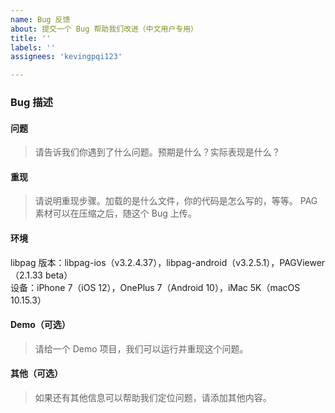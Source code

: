 ```yaml
---
name: Bug 反馈 
about: 提交一个 Bug 帮助我们改进（中文用户专用）
title: ''
labels: ''
assignees: 'kevingpqi123'

---
```


<!-- 感谢您使用 libpag！
	在你提交 Bug 之前，请确认以下事项：
	 * 已经读了文档，但是没有找到自己想要的信息。
		 * https://pag.io/
	 * 已经查过现有的 Bug 列表，但是没找到相似的。
		 * https://github.com/Tencent/libpag/issues?utf8=%E2%9C%93&q=is%3Aissue
	 * Github Issue 只用于记录 Bug，如果想咨询使用方式或提功能需求，请使用 Github Discussions 或加入我们 QQ 群讨论。
		 * Github Discussions: https://github.com/Tencent/libpag/discussions
		 * QQ 群：893379574
-->

### Bug 描述

#### 问题

> 请告诉我们你遇到了什么问题。预期是什么？实际表现是什么？

#### 重现

> 请说明重现步骤。加载的是什么文件，你的代码是怎么写的，等等。
> PAG 素材可以在压缩之后，随这个 Bug 上传。

#### 环境

libpag 版本：libpag-ios（v3.2.4.37），libpag-android（v3.2.5.1），PAGViewer（2.1.33 beta）  
设备：iPhone 7（iOS 12），OnePlus 7（Android 10），iMac 5K（macOS 10.15.3）

#### Demo（可选）

> 请给一个 Demo 项目，我们可以运行并重现这个问题。

#### 其他（可选）

> 如果还有其他信息可以帮助我们定位问题，请添加其他内容。
